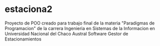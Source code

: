 # estaciona2
Proyecto de POO creado para trabajo final de la materia "Paradigmas de Programacion" de la carrera Ingenieria en Sistemas de la Informacion en Universidad Nacional del Chaco Austral
Software Gestor de Estacionamientos

